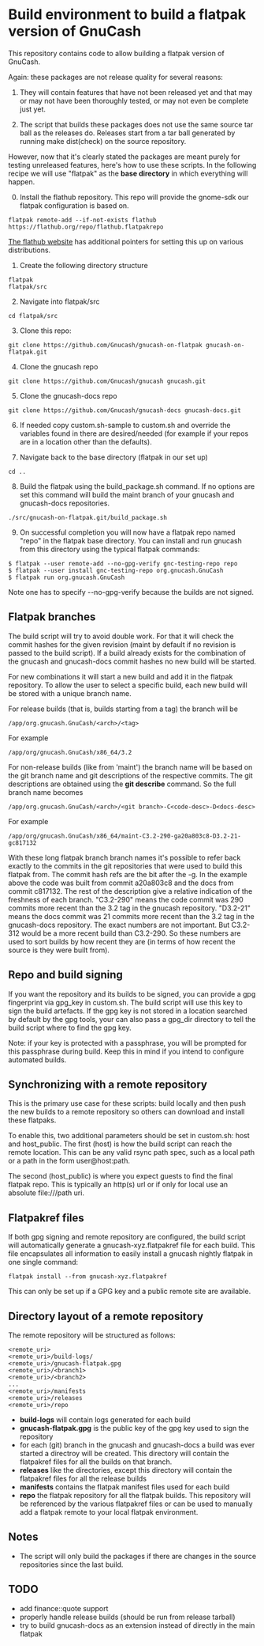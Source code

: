 # Build environment to build a flatpak version of GnuCash #

This repository contains code to allow building a flatpak version of GnuCash.

Again: these packages are not release quality for several reasons:

1. They will contain features that have not been released yet and that
   may or may not have been thoroughly tested, or may not even be complete
   just yet.

2. The script that builds these packages does not use the same source tar ball
   as the releases do. Releases start from a tar ball generated by running
   make dist(check) on the source repository.

However, now that it's clearly stated the packages are meant purely for
testing unreleased features, here's how to use these scripts. In the following recipe
we will use "flatpak" as the **base directory** in which everything will happen.

0. Install the flathub repository. This repo will provide the gnome-sdk our
flatpak configuration is based on.
```
flatpak remote-add --if-not-exists flathub https://flathub.org/repo/flathub.flatpakrepo
```
[The flathub website](https://flatpak.org/setup/) has additional pointers
for setting this up on various distributions.

1. Create the following directory structure
```
flatpak
flatpak/src
```

2. Navigate into flatpak/src
```
cd flatpak/src
```

3. Clone this repo:
```
git clone https://github.com/Gnucash/gnucash-on-flatpak gnucash-on-flatpak.git
```

4. Clone the gnucash repo
```
git clone https://github.com/Gnucash/gnucash gnucash.git
```

5. Clone the gnucash-docs repo
```
git clone https://github.com/Gnucash/gnucash-docs gnucash-docs.git
```

6. If needed copy custom.sh-sample to custom.sh and override the variables
   found in there are desired/needed (for example if your repos are in
   a location other than the defaults).

7. Navigate back to the base directory (flatpak in our set up)
```
cd ..
```

8. Build the flatpak using the build_package.sh command. If no options are set this command
will build the maint branch of your gnucash and gnucash-docs repositories.
```
./src/gnucash-on-flatpak.git/build_package.sh
```

9. On successful completion you will now have a flatpak repo named "repo" in the flatpak
base directory. You can install and run gnucash from this directory using the typical flatpak
commands:
```
$ flatpak --user remote-add --no-gpg-verify gnc-testing-repo repo
$ flatpak --user install gnc-testing-repo org.gnucash.GnuCash
$ flatpak run org.gnucash.GnuCash
```

Note one has to specify --no-gpg-verify because the builds are not signed.

## Flatpak branches ##

The build script will try to avoid double work. For that it will check the commit hashes
for the given revision (maint by default if no revision is passed to the build script).
If a build already exists for the combination of the gnucash and gnucash-docs commit hashes
no new build will be started.

For new combinations it will start a new build and add it in the flatpak repository. To allow
the user to select a specific build, each new build will be stored with a unique branch name.

For release builds (that is, builds starting from a tag) the branch will be
```
/app/org.gnucash.GnuCash/<arch>/<tag>
```
For example
```
/app/org/gnucash.GnuCash/x86_64/3.2
```
For non-release builds (like from 'maint') the branch name will be based on the git branch name
and git descriptions of the respective commits. The git descriptions are obtained using the
**git describe** command. So the full branch name becomes
```
/app/org.gnucash.GnuCash/<arch>/<git branch>-C<code-desc>-D<docs-desc>
```
For example
```
/app/org/gnucash.GnuCash/x86_64/maint-C3.2-290-ga20a803c8-D3.2-21-gc817132
```

With these long flatpak branch branch names it's possible to refer back exactly to the
commits in the git repositories that were used to build this flatpak from. The commit
hash refs are the bit after the -g. In the example above the code was built from commit
a20a803c8 and the docs from commit c817132. The rest of the description give a relative
indication of the freshness of each branch. "C3.2-290" means the code commit was 290 commits
more recent than the 3.2 tag in the gnucash repository. "D3.2-21" means the docs commit was
21 commits more recent than the 3.2 tag in the gnucash-docs repository. The exact numbers
are not important. But C3.2-312 would be a more recent build than C3.2-290. So these
numbers are used to sort builds by how recent they are (in terms of how recent the source
is they were built from).

## Repo and build signing ##

If you want the repository and its builds to be signed, you can provide a gpg fingerprint
via gpg_key in custom.sh. The build script will use this key to sign the build artefacts.
If the gpg key is not stored in a location searched by default by the gpg tools, your can
also pass a gpg_dir directory to tell the build script where to find the gpg key.

Note: if your key is protected with a passphrase, you will be prompted for this passphrase
during build. Keep this in mind if you intend to configure automated builds.

## Synchronizing with a remote repository ##

This is the primary use case for these scripts: build locally and then push the new builds to
a remote repository so others can download and install these flatpaks.

To enable this, two additional parameters should be set in custom.sh: host and host_public.
The first (host) is how the build script can reach the remote location. This can be any
valid rsync path spec, such as a local path or a path in the form user@host:path.

The second (host_public) is where you expect guests to find the final flatpak repo. This is
typically an http(s) url or if only for local use an absolute file:///path uri.

## Flatpakref files ##

If both gpg signing and remote repository are configured, the build script will automatically
generate a gnucash-xyz.flatpakref file for each build. This file encapsulates all information
to easily install a gnucash nightly flatpak in one single command:
```
flatpak install --from gnucash-xyz.flatpakref
```
This can only be set up if a GPG key and a public remote site are available.

## Directory layout of a remote repository ##

The remote repository will be structured as follows:
```
<remote_uri>
<remote_uri>/build-logs/
<remote_uri>/gnucash-flatpak.gpg
<remote_uri>/<branch1>
<remote_uri>/<branch2>
...
<remote_uri>/manifests
<remote_uri>/releases
<remote_uri>/repo
```

* **build-logs** will contain logs generated for each build
* **gnucash-flatpak.gpg** is the public key of the gpg key used to sign the repository
* **<branchx>** for each (git) branch in the gnucash and gnucash-docs a build was ever started
a directroy <branchx> will be created. This directory will contain the flatpakref files for
all the builds on that branch.
* **releases** like the <branchx> directories, except this directory will contain the flatpakref
files for all the release builds
* **manifests** contains the flatpak manifest files used for each build
* **repo** the flatpak repository for all the flatpak builds. This repository will be referenced
by the various flatpakref files or can be used to manually add a flatpak remote to your local
flatpak environment.

## Notes ##

* The script will only build the packages if there are changes in the source
  repositories since the last build.

## TODO ##
- add finance::quote support
- properly handle release builds (should be run from release tarball)
- try to build gnucash-docs as an extension instead of directly in the main flatpak


